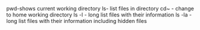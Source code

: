 pwd-shows current working directory
ls- list files in directory
cd~ - change to home working directory
ls -l - long list files with their information
ls -la - long list files with their information including hidden files
